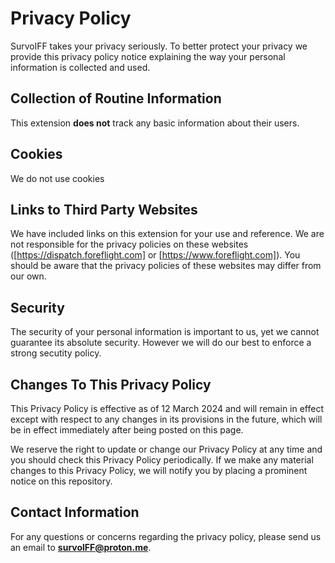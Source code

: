 # Privacy Policy

SurvolFF takes your privacy seriously. To better protect your privacy we provide this privacy policy notice explaining the way your personal information is collected and used.


## Collection of Routine Information

This extension **does not** track any basic information about their users.

## Cookies

We do not use cookies

## Links to Third Party Websites

We have included links on this extension for your use and reference. We are not responsible for the privacy policies on these websites ([https://dispatch.foreflight.com] or [https://www.foreflight.com]). You should be aware that the privacy policies of these websites may differ from our own.


## Security

The security of your personal information is important to us, yet we cannot guarantee its absolute security. However we will do our best to enforce a strong secutity policy.


## Changes To This Privacy Policy

This Privacy Policy is effective as of 12 March 2024 and will remain in effect except with respect to any changes in its provisions in the future, which will be in effect immediately after being posted on this page.

We reserve the right to update or change our Privacy Policy at any time and you should check this Privacy Policy periodically. If we make any material changes to this Privacy Policy, we will notify you by placing a prominent notice on this repository.


## Contact Information

For any questions or concerns regarding the privacy policy, please send us an email to **[survolFF@proton.me](mailto:survolFF@proton.me)**.
